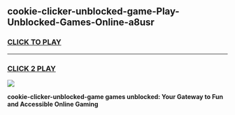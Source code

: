 
## cookie-clicker-unblocked-game-Play-Unblocked-Games-Online-a8usr
<h3>
<a href="https://premium76.site?title=cookie-clicker-unblocked-game&ref=24A">CLICK TO PLAY</a></h3>
<hr>

<h3>
<a href="https://premium76.site?title=cookie-clicker-unblocked-game&ref=24A">CLICK 2 PLAY</a>
  
</h3>

<a href="https://premium76.site?title=cookie-clicker-unblocked-game&ref=24A"><img src="https://clearcache.store/games.png"></a>


**cookie-clicker-unblocked-game games unblocked: Your Gateway to Fun and Accessible Online Gaming**
